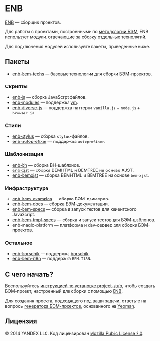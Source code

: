 # ENB

[ENB](https://github.com/enb-make) — сборщик проектов.

Для работы c проектами, построенными по [методологии БЭМ](https://ru.bem.info/method/), ENB использует модули, отвечающие за сборку отдельных технологий.

Для подключения модулей используйте пакеты, приведенные ниже.

## Пакеты

* [enb-bem-techs](https://ru.bem.info/tools/bem/enb-bem-techs/readme/) — базовые технологии для сборки БЭМ-проектов.

### Скрипты

* [enb-js](https://github.com/enb/enb-js) — сборка JavaScrpt файлов.
* [enb-modules](https://github.com/enb-make/enb-modules) — поддержка [ym](https://ru.bem.info/tools/bem/modules/).
* [enb-diverse-js](https://github.com/enb-make/enb-diverse-js) — поддержка паттерна `vanilla.js` + `node.js` + `browser.js`.

### Стили

* [enb-stylus](https://github.com/enb-make/enb-stylus) — сборка `stylus`-файлов.
* [enb-autoprefixer](https://github.com/enb-make/enb-autoprefixer) — поддержка `autoprefixer`.

### Шаблонизация

* [enb-bh](https://ru.bem.info/tools/bem/enb-bh/readme/) — сборка BH-шаблонов.
* [enb-xjst](https://ru.bem.info/tools/bem/enb-xjst/readme/) — сборка BEMHTML и BEMTREE на основе XJST.
* [enb-bemxjst](https://ru.bem.info/tools/bem/enb-bemxjst/readme/) — сборка BEMHTML и BEMTREE на основе `bem-xjst`.

### Инфраструктура

* [enb-bem-examples](https://ru.bem.info/tools/bem/enb-bem-examples/readme/) — сборка БЭМ-примеров.
* [enb-bem-docs](https://ru.bem.info/tools/bem/enb-bem-docs/readme/) — сборка БЭМ-документации.
* [enb-bem-specs](https://ru.bem.info/tools/bem/enb-bem-specs/readme/) — сборка и запуск тестов для клиентского JavaScript.
* [enb-bem-tmpl-specs](https://ru.bem.info/tools/bem/enb-bem-tmpl-specs/readme/) — сборка и запуск тестов для БЭМ-шаблонов.
* [enb-magic-platform](https://github.com/enb-bem/enb-magic-platform) — платформа и dev-сервер для сборки БЭМ-проектов.

### Остальное

* [enb-borschik](https://github.com/enb-make/enb-borschik) — поддержка [borschik](https://ru.bem.info/tools/optimizers/borschik/).
* [enb-bem-i18n](https://github.com/enb-bem/enb-bem-i18n) — поддержка `BEM.I18N`.

## С чего начать?

Воспользуйтесь [инструкцией по установке project-stub](https://ru.bem.info/tutorials/project-stub/), чтобы создать БЭМ-проект, настроенный для сборки с помощью [ENB](http://enb-make.info/).

Для создания проекта, подходящего под ваши задачи, ответьте на вопросы [генератора БЭМ-проектов](https://ru.bem.info/tools/bem/bem-stub/), основанного на [Yeoman](http://yeoman.io/).

## Лицензия

© 2014 YANDEX LLC. Код лицензирован [Mozilla Public License 2.0](https://github.com/enb-bem/enb-bem-techs/blob/master/LICENSE.txt).

